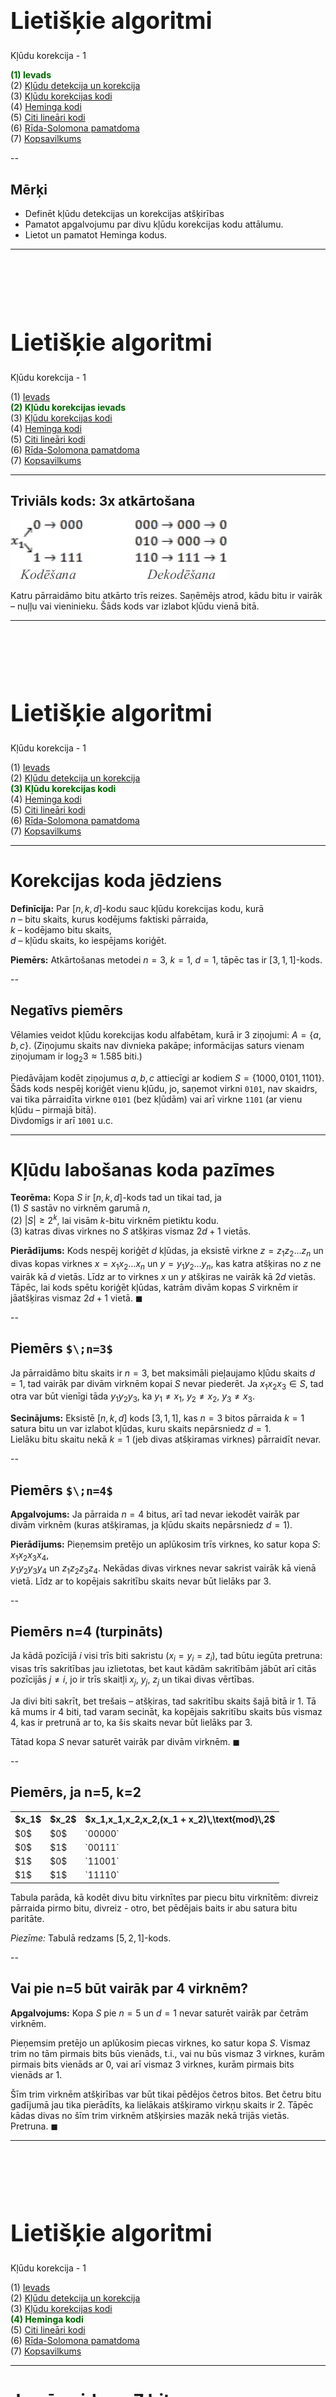 # &nbsp;

<hgroup>

<h1 style="font-size:28pt">Lietišķie algoritmi</h1>

<blue>Kļūdu korekcija - 1</blue>

</hgroup><hgroup>

<span style="color:darkgreen">**(1) Ievads**</span>  
<span>(2) [Kļūdu detekcija un korekcija](#section-1)</span>  
<span>(3) [Kļūdu korekcijas kodi](#section-2)</span>  
<span>(4) [Heminga kodi](#section-3)</span>  
<span>(5) [Citi lineāri kodi](#section-4)</span>  
<span>(6) [Rīda-Solomona pamatdoma](#section-5)</span>  
<span>(7) [Kopsavilkums](#section-6)</span>

</hgroup>


<!--
* Izvākt vairumu R-S kodu uz 2.daļu. 
* Pievienot bildi, kurā 2d+1 attālums pamatots ar trijstūra nevienādību
* Pievienot bildi ar epsilon-apkārtnēm - pie Heminga kodu optimalitātes pierādījuma. 
* Atgādināt dzeltenajā slaidā par kreisi asociatīvām un labēji asociatīvām darbībām.

-->



--

## <lo-theory/> Mērķi

* Definēt kļūdu detekcijas un korekcijas atšķirības
* Pamatot apgalvojumu par divu kļūdu korekcijas kodu attālumu.
* Lietot un pamatot Heminga kodus. 




-----

# &nbsp;

<hgroup>

<h1 style="font-size:28pt">Lietišķie algoritmi</h1>

<blue>Kļūdu korekcija - 1</blue>

</hgroup><hgroup>

<span>(1) [Ievads](#section)</span>  
<span style="color:darkgreen">**(2) Kļūdu korekcijas ievads**</span>  
<span>(3) [Kļūdu korekcijas kodi](#section-2)</span>  
<span>(4) [Heminga kodi](#section-3)</span>  
<span>(5) [Citi lineāri kodi](#section-4)</span>  
<span>(6) [Rīda-Solomona pamatdoma](#section-5)</span>  
<span>(7) [Kopsavilkums](#section-6)</span>

</hgroup>



-----

## <lo-summary/> Triviāls kods: 3x atkārtošana

![Repetition code](repetition-code.png)<!-- .element: style="width:400px" -->

Katru pārraidāmo bitu atkārto trīs reizes. Saņēmējs 
atrod, kādu
bitu ir vairāk – nuļļu vai vieninieku.
Šāds kods var izlabot kļūdu vienā bitā.


-----

# &nbsp;

<hgroup>

<h1 style="font-size:28pt">Lietišķie algoritmi</h1>

<blue>Kļūdu korekcija - 1</blue>

</hgroup><hgroup>

<span>(1) [Ievads](#section)</span>  
<span>(2) [Kļūdu detekcija un korekcija](#section-1)</span>  
<span style="color:darkgreen">**(3) Kļūdu korekcijas kodi**</span>  
<span>(4) [Heminga kodi](#section-3)</span>  
<span>(5) [Citi lineāri kodi](#section-4)</span>  
<span>(6) [Rīda-Solomona pamatdoma](#section-5)</span>  
<span>(7) [Kopsavilkums](#section-6)</span>

</hgroup>


-----

# <lo-theory/> Korekcijas koda jēdziens

**Definīcija:** Par $[n,k,d]$-kodu sauc kļūdu korekcijas kodu, kurā  
$n$ – bitu skaits, kurus kodējums faktiski pārraida,  
$k$ – kodējamo bitu skaits,  
$d$ – kļūdu skaits, ko iespējams koriģēt.

**Piemērs:** Atkārtošanas metodei $n=3$, $k=1$, $d=1$, tāpēc tas ir
$[3,1,1]$-kods.


--

## <lo-summary/> Negatīvs piemērs

Vēlamies veidot kļūdu korekcijas kodu alfabētam, kurā ir 
$3$ ziņojumi: $A = \{ a,b,c \}$. (Ziņojumu skaits nav divnieka
pakāpe; informācijas saturs vienam ziņojumam ir $\log_2 3 \approx 1.585$ biti.)

Piedāvājam kodēt ziņojumus $a,b,c$ attiecīgi ar kodiem 
$S = \{ 1000,0101,1101 \}$.  
Šāds kods nespēj koriģēt vienu kļūdu, jo,
saņemot virkni `0101`, nav skaidrs, vai tika pārraidīta virkne `0101`
(bez kļūdām) vai arī virkne `1101`
(ar vienu kļūdu – pirmajā bitā).  
Divdomīgs ir arī `1001` u.c.



-----

# <lo-theory/> Kļūdu labošanas koda pazīmes

**Teorēma:** Kopa $S$ ir
$[n,k,d]$-kods tad un tikai tad, ja  
(1) $S$ sastāv no virknēm garumā $n$,  
(2) $|S| \geq 2^k$, lai visām $k$-bitu virknēm pietiktu kodu.  
(3) katras divas virknes no $S$ atšķiras vismaz $2d+1$ vietās.

**Pierādījums:** 
Kods nespēj koriģēt $d$ kļūdas, ja eksistē virkne $z = z_1z_2\ldots{}z_n$
un divas kopas virknes $x=x_1x_2\ldots{}x_n$ un $y=y_1y_2\ldots{}y_n$, 
kas katra atšķiras no $z$ ne vairāk kā $d$ vietās. 
Līdz ar to virknes $x$ un $y$ atšķiras ne vairāk kā $2d$
vietās. Tāpēc, lai kods spētu koriģēt
kļūdas, katrām divām kopas $S$ virknēm ir
jāatšķiras vismaz $2d+1$ vietā. $\blacksquare$



--

## <lo-summary> Piemērs `$\;n=3$`

Ja pārraidāmo bitu skaits ir $n=3$, 
bet maksimāli pieļaujamo kļūdu skaits $d=1$, 
tad vairāk par divām virknēm kopai $S$ nevar
piederēt. Ja $x_1x_2x_3 \in S$, tad 
otra var būt vienīgi tāda $y_1y_2y_3$, ka 
$y_1 \neq x_1$, $y_2 \neq x_2$, $y_3 \neq x_3$. 

**Secinājums:** Eksistē 
$[n,k,d]$ kods $[3,1,1]$, kas 
$n=3$ bitos pārraida $k=1$ satura bitu un 
var izlabot kļūdas, kuru skaits nepārsniedz $d = 1$.  
Lielāku bitu skaitu nekā $k=1$ (jeb divas 
atšķiramas virknes) pārraidīt nevar.

--

## <lo-summary/> Piemērs `$\;n=4$`

**Apgalvojums:** 
Ja pārraida $n=4$ bitus, arī tad nevar 
iekodēt vairāk par divām virknēm (kuras 
atšķiramas, ja kļūdu skaits nepārsniedz $d=1$). 

**Pierādījums:** 
Pieņemsim pretējo un aplūkosim trīs virknes, 
ko satur kopa $S$: $x_1x_2x_3x_4$,  
$y_1y_2y_3y_4$ un $z_1z_2z_3z_4$. 
Nekādas divas virknes nevar sakrist 
vairāk kā vienā vietā. 
Līdz ar to kopējais sakritību skaits 
nevar būt lielāks par $3$.


--

## <lo-summary/> Piemērs n=4 (turpināts)

Ja kādā pozīcijā $i$ 
visi trīs biti sakristu ($x_i = y_i = z_i$), tad 
būtu iegūta pretruna: visas trīs sakritības 
jau izlietotas, bet kaut kādām sakritībām 
jābūt arī citās pozīcijās $j \neq i$, 
jo ir trīs skaitļi $x_j$, $y_j$, $z_j$ un 
tikai divas vērtības. 

Ja divi biti sakrīt, bet trešais – atšķiras,
tad sakritību skaits šajā bitā ir 1.
Tā kā mums ir 4 biti, tad varam secināt, 
ka kopējais sakritību skaits būs vismaz 4, kas ir pretrunā ar to, ka šis skaits nevar būt lielāks par 3. 

Tātad kopa $S$ nevar saturēt vairāk par divām virknēm. 
$\blacksquare$


--

## <lo-sample/> Piemērs, ja n=5, k=2

<table>
<tr>
<th>$x_1$</th>
<th>$x_2$</th>
<th>$x_1,x_1,x_2,x_2,(x_1 + x_2)\,\text{mod}\,2$</th>
</tr>
<tr><td>$0$</td><td>$0$</td><td>`00000`</td></tr>
<tr><td>$0$</td><td>$1$</td><td>`00111`</td></tr>
<tr><td>$1$</td><td>$0$</td><td>`11001`</td></tr>
<tr><td>$1$</td><td>$1$</td><td>`11110`</td></tr>
</table>

Tabula parāda, kā kodēt divu bitu virknītes par piecu bitu 
virknītēm: divreiz pārraida pirmo bitu, divreiz - otro, 
bet pēdējais baits ir abu satura bitu paritāte. 

*Piezīme:* Tabulā redzams $[5,2,1]$-kods. 


--

## <lo-sample/> Vai pie n=5 būt vairāk par 4 virknēm? 

**Apgalvojums:** 
Kopa $S$ pie $n=5$ un $d=1$ nevar saturēt vairāk par četrām virknēm. 


Pieņemsim pretējo un aplūkosim piecas virknes, ko satur kopa $S$. 
Vismaz trim no tām pirmais bits būs vienāds, t.i., vai nu būs 
vismaz $3$ virknes, kurām pirmais bits vienāds ar $0$, 
vai arī vismaz $3$ virknes, kurām pirmais bits vienāds ar $1$. 

Šīm trim virknēm atšķirības var būt tikai pēdējos četros bitos. 
Bet četru bitu gadījumā jau tika pierādīts, ka lielākais 
atšķiramo virkņu skaits ir $2$. Tāpēc kādas divas no 
šīm trim virknēm atšķirsies mazāk nekā trijās vietās.
Pretruna. $\blacksquare$




-----

# &nbsp;

<hgroup>

<h1 style="font-size:28pt">Lietišķie algoritmi</h1>

<blue>Kļūdu korekcija - 1</blue>

</hgroup><hgroup>

<span>(1) [Ievads](#section)</span>  
<span>(2) [Kļūdu detekcija un korekcija](#section-1)</span>  
<span>(3) [Kļūdu korekcijas kodi](#section-2)</span>  
<span style="color:darkgreen">**(4) Heminga kodi**</span>  
<span>(5) [Citi lineāri kodi](#section-4)</span>  
<span>(6) [Rīda-Solomona pamatdoma](#section-5)</span>  
<span>(7) [Kopsavilkums](#section-6)</span>

</hgroup>


-----

# <lo-theory/> Ja pārraida n=7 bitus

<hgroup>

No $n=7$ iespējams izveidot $2^4 = 16$ atšķiramas virknes:

</hgroup>

<hgroup>

```
0000000
0000111
0011001
0011110
0101010
0101101
0110011
0110100
1001011
1001100
1010010
1010101
1100001
1100110
```
</hgroup>

--

## <lo-summary/> Heminga koda konstruēšana

Virkni $x_1x_2x_3x_4$ pārraida 
kā $x_1x_2x_3y_1x_4y_2y_3$, 
kur 

$$y_1 = \left( x_1 + x_2 + x_3 \right)\,\text{mod}\,2$$
$$y_2 = \left( x_1 + x_2 + x_4 \right)\,\text{mod}\,2$$
$$y_1 = \left( x_1 + x_3 + x_4 \right)\,\text{mod}\,2$$

Šis ir $[7,4,1]$-kods, ko sauc arī par 
<blue>*Heminga kodu*</blue> (*Haming code*). 



-----

# <lo-theory/> Apgalvojums par Hemingu [7,4,1]

**Teorēma:** Katras divas šādi konstruētas
7-bitu virknes atšķirsies vismaz $3$ vietās
(tātad varēs izlabot vienu kļūdu). 

**Pierādījums:** Apskatīsim jebkuras divas
pareizi izrēķinātas (bez kļūdām saņemtas)
virknes $x_1x_2x_3y_1x_4y_2y_3$ un 
$x'_1x'_2x'_3y'_1x'_4y'_2y'_3$.




--

## <lo-summary/> Pierādījums - 1

**1.gadījums:** Atšķiras viens $x_i$.  
Katrs $x_i$ ietilpst vismaz $2$ no formulām 
priekš $y_1$, $y_2$, $y_3$ un, mainoties $x_i$ vērtībai,
mainīsies šo formulu vērtības. 
Tāpēc virknes atšķiras vismaz $3$ vietās: vienā $x_i$ un
vismaz divos $y_i$.

<div style="font-size:70%; color:blue;">
$$y_1 = \left( x_1 + x_2 + x_3 \right)\,\text{mod}\,2$$
$$y_2 = \left( x_1 + x_2 + x_4 \right)\,\text{mod}\,2$$
$$y_1 = \left( x_1 + x_3 + x_4 \right)\,\text{mod}\,2$$
</div>


--

## <lo-summary/> Pierādījums - 1

**2.gadījums:** Atšķiras divi $x_i$.  
Apzīmējam atšķirīgos bitus ar $x_i$ un $x_j$. 
Lai kādi būtu $i$ un $j$, mēs vienmēr varam atrast
vienu no $y_i$ formulām, kurā ietilpst viens no 
$x_i$ un $x_j$, bet ne otrs. Virknes atšķirsies
vismaz $3$ vietās: divos $x_i$ un šajā vienā $y_i$.

**3.gadījums:** Atšķiras trīs $x_i$.  
Tad uzreiz ir $3$ atšķirības attiecīgajos $x_i$ (jo tos 
pārraida arī pašus).


-----

# <lo-theory/> Heminga kods: Vispārīgais gadījums

Heminga kods sastāv no $2^n-1$ bitu virknēm, 
kurās $2^n-n-1$ biti tiek izmantoti ziņojumam, bet $n$ 
ir kontrolbiti, kas tiek izrēķināti no ziņojuma bitiem.

Lai aprakstītu šo kodu, sanumurējam $2^n-1$ bitu pozīcijas 
ar skaitļiem $1, 2, \ldots, 2^n-1$, 
šos skaitļus pierakstot binārajā skaitīšanas sistēmā 
(`000001`, `000010`, $\ldots$, `111111`). 
Ir $n$ skaitļi, kuru binārajā pierakstā ir tieši 
viens $1$ (`000001`, `000010`, $\ldots$, `100000`). 
Šajās pozīcijās būs kontrolbiti. 

Pārējās pozīcijas ir ziņojuma biti, kas var būt patvaļīgi.


--

## <lo-theory/> Piemēri

Vispārinātais Hemings ir 
$\left[ 2^n - 1, 2^n - n - 1,1 \right]$ kods - koriģē tikai $1$ bitu.

* Ja $n = 2$, tad iegūstam $[3,1,1]$ (trīskāršā atkārtošana). 
* Ja $n = 3$, tad Hemings $[7,4,1]$. 
* Ja $n = 4$, tad Hemings $[15,11,1]$. 
* Ja $n = 5$, tad Hemings $[31,26,1]$. 
* Ja $n = 6$, tad Hemings $[64,57,1]$. 


--

## <lo-summary/> Kontrolbitu izrēķināšana

`$$x_{0\ldots{}010\ldots{}0} = \left( 
\sum\limits_{i_1,\ldots,i_{k-1},i_{k+1},\ldots,i_{n}}
x_{i_1\ldots{}i_{k-1}1i_{k+1}\ldots{}i_n} \right)\;\text{mod}\;2.$$`

Lai atrastu, vai ir kļūda, rīkojās šādi. Ja kontrolbits pozīcijā 
$0\ldots{}010\ldots{}0$ (ar 1-nieku $k$-tajā ciparā) 
**nesakrīt** ar to, kas izrēķināts pēc formulas, 
tad mēs zinām, ka kādā no bitiem, 
kuru numuriem $k$-tā pozīcija $=1$ ir kļūda. 

Ja kontrolbits pozīcijā $0\ldots{}010\ldots{}0$ (ar 1-nieku $k$-tajā ciparā) 
**sakrīt** ar to, kas izrēķināts pēc formulas, 
tad kļūda var būt tikai tajos bitos, kuru numuriem 
$k$-tajā pozīcijā ir $0$ 
(jo visi biti ar 1 k-tajā pozīcijā ietilpst formulā).


--

## <lo-summary/> Kļūdas atrašana

Šādā veidā pēc katra kontrolbita var noteikt vienu bitu 
pozīcijai, kurā ir kļūda, numura. 
Kontrolbiti tad pilnībā nosaka šīs pozīcijas numuru. 
Ja iegūtais numurs ir $000\ldots{}000$ 
(t.i., visi kontrolbiti sakrita), tad kļūdas nav vispār. 
Citādi, mēs zinām, kurā vietā tā ir.

Kas notiek, ja kļūda ir pašā kontrolbitā?


-----

# <lo-theory/> Heminga koda optimalitāte

**Teorēma:** 
Ja $S \subseteq \{ 0, 1\}^{2^n-1}$ ir kods, kas spēj 
koriģēt vienu kļūdu, tad 
$$|S| \leq 2^{2^n-n-1}.$$

Šī teorēma nozīmē, ka virkņu skaitu Heminga kodā 
nevar uzlabot pat par $1$ virkni!


--

## <lo-summary/> Optimalitātes pierādījums

Apzīmējam koda virknes ar $v_1,\ldots,v_m$. 
Ar $V_i$ apzīmējam kopu, kur ietilpst $v_i$ un 
visas virknes, kas atšķiras no $v_i$ tieši vienā vietā
(koda $v_i$ "$\varepsilon$-apkārtne"). 

1. Apkārtnēm $V_i$ un $V_j$ ($i \neq j$) nav kopīgu elementu, 
citādi nevarētu veikt kļūdu korekciju. 
2. Katrā $V_i$ ietilpst tieši $2^n$ virknes: $v_i$ un 
$2^n - 1$ virknes, kas atšķiras no tās kādā $1$ pozīcijā. 

Tāpēc kopās $V_1,V_2,\ldots,V_m$ kopā ir $2^n \cdot m$ elementi. 
Tā kā ir pavisam $2^{2^n - 1}$ virkņu garumā $2^n-1$, tad

`$$2^n \cdot m \leq 2^{2^n - 1} \;\;\Rightarrow\;\; m \leq 2^{2^n - n-1}.$$`



-----

# &nbsp;

<hgroup>

<h1 style="font-size:28pt">Lietišķie algoritmi</h1>

<blue>Kļūdu korekcija - 1</blue>

</hgroup><hgroup>

<span>(1) [Ievads](#section)</span>  
<span>(2) [Kļūdu detekcija un korekcija](#section-1)</span>  
<span>(3) [Kļūdu korekcijas kodi](#section-2)</span>  
<span>(4) [Heminga kodi](#section-3)</span>  
<span style="color:darkgreen">**(5) Citi lineāri kodi**</span>  
<span>(6) [Rīda-Solomona pamatdoma](#section-5)</span>  
<span>(7) [Kopsavilkums](#section-6)</span>

</hgroup>


-----

# <lo-theory/> Lineāra koda jēdziens

Jebkuru kodu, kurā katrs nokodētās virknes bits ir aprakstāms ar formulu
$$\left( x_{i_1} + \ldots + x_{i_k} \right)\,\text{mod}\,2$$
sauc par lineāru kodu. Heminga kods ir lineārs kods un gandrīz visi citi praksē lietotie
kodi arī ir lineāri.

Lineāru kodu var aprakstīt ar tā ģeneratormatricu. 
Ja $n$ ir kodētā ziņojuma garums, bet
$k$ – nokodēto bitu skaits, tad ģeneratormatrica ir $n \times k$ matrica. 
Ja bits $x_i$ ietilpst formulāpēc kuras rēķina $j$-to nokodētā ziņojuma bitu, 
tad šīs matricas $(i,j)$-ajā vietā ir $1$.
Citādi tur ir $0$. 


--

## <lo-summary/> Lineāra koda piemērs

<div style="font-size:70%">

Heminga $[7,4,1]$ ģeneratormatrica izskatās šādi:

`$$G = \left(
\begin{array}{cccc}
1 & 0 & 0 & 0 \\
0 & 1 & 0 & 0 \\
0 & 0 & 1 & 0 \\
1 & 1 & 1 & 0 \\
0 & 0 & 0 & 1 \\
1 & 1 & 0 & 1 \\
1 & 0 & 1 & 1 
\end{array} \right)$$`

1.,2.,3. un 5. rinda apraksta kodētā ziņojuma 
bitu sakrišanu ar sākotnējā ziņojuma bitiem.  
Pārējās rindas apraksta formulas kontrolbitiem. 

</div>


--

## <lo-summary/> Ziņojuma kodēšana

Lai nokodētu ziņojumu, mēs aprakstām to ar vektoru:

`$$\mathbf{x} = \left( \begin{array}{l}
x_1\\
x_2\\
x_3\\
x_4
\end{array} \right)$$`

un tad reizinām šo vektoru ar ģeneratormatricu $M$.  
Nokodētais ziņojums būs $M\mathbf{x}$, 
visus tā elementus rēķinot pēc moduļa $2$.


--

## <lo-summary/> Lineāru kodu pareizības pārbaude - 1

Atkodēšanai izmanto arī
paritātes pārbaudes matricu. Hemingam $[7,4,1]$ tā ir šāda:

`$$P = \left( \begin{array}{ccccccc}
1 & 1 & 1 & 1 & 0 & 0 & 0\\
1 & 1 & 0 & 0 & 1 & 1 & 0\\
1 & 0 & 1 & 0 & 1 & 0 & 1
\end{array} \right).$$`

Katra tabulas rinda apraksta vienu no Heminga koda pārbaudēm 
(vai kontrolbits sakrīt ar noteiktu bitu summu pēc mod $2$). 


--

## <lo-summary/> Lineāru kodu pareizības pārbaude - 2

Ja $\mathbf{y}$ – nokodētais ziņojums, $P$ – paritātes 
pārbaudes matrica un kļūdu nav, tad, rēķinot pēc mod $2$, jāizpildās

`$$P\mathbb{y} = \left( \begin{array}{c}
0 \\ 
0 \\
0 
\end{array} \right).$$`

Paritātes pārbaudes matricu var izmantot arī, 
lai noteiktu, kur ir kļūdas, ja tādas ir, 
bet tas ir sarežģītāk un šajā kursā netiks aplūkots.






-----

# &nbsp;

<hgroup>

<h1 style="font-size:28pt">Lietišķie algoritmi</h1>

<blue>Kļūdu korekcija - 1</blue>

</hgroup><hgroup>

<span>(1) [Ievads](#section)</span>  
<span>(2) [Kļūdu detekcija un korekcija](#section-1)</span>  
<span>(3) [Kļūdu korekcijas kodi](#section-2)</span>  
<span>(4) [Heminga kodi](#section-3)</span>  
<span>(5) [Citi lineāri kodi](#section-4)</span>  
<span style="color:darkgreen">**(6) Heminga piemēri**</span>  
<span>(7) [Kopsavilkums](#section-6)</span>

</hgroup>



-----

# <lo-summary/> 7-bitu Heminga kods

<div style="font-size:90%">

<table>
<tr>
<th>$x;y$ apzīmējumi</th><td>$x_1$</td><td>$x_2$</td><td>$x_3$</td><td>$\color{#F00}{y_1}$</td><td>$x_4$</td><td>$\color{#F00}{y_2}$</td><td>$\color{#F00}{y_3}$</td>
</tr>
<tr>
<th><blue>Vispārīgais apzīmējums</blue></th>
<td>$\color{#00F}{x_{111}}$</td>
<td>$\color{#00F}{x_{110}}$</td>
<td>$\color{#00F}{x_{101}}$</td>
<td>$\color{#00F}{x_{100}}$</td>
<td>$\color{#00F}{x_{011}}$</td>
<td>$\color{#00F}{x_{010}}$</td>
<td>$\color{#00F}{x_{001}}$</td>
</tr>
</table>

Kodi $x_{111},\ldots,x_{001}$ izkārtoti <blue>*apgrieztā leksikogrāfiskā secībā*</blue> 
(*reverse lexicographic order* - [Wikipedia](https://oeis.org/wiki/Orderings#Reverse_lexicographic_order)). 

Kāpēc virknītē $x_1,x_2,x_3,y_1,x_4,y_2,y_3$ 
ziņojuma biti $x_i$ nedaudz sajaukti ar kontrolbitiem $y_j$?

`$$\left\{
\begin{array}{l}
y_{1} = \color{#00F}{x_{100}} = \color{#00F}{x_{111} \oplus x_{110} \oplus x_{101}} = x_1 \oplus x_2 \oplus x_3\\
y_{2} = \color{#00F}{x_{010}} = \color{#00F}{x_{111} \oplus x_{110} \oplus x_{011}} = x_1 \oplus x_2 \oplus x_4\\
y_{3} = \color{#00F}{x_{001}} = \color{#00F}{x_{111} \oplus x_{101} \oplus x_{011}} = x_1 \oplus x_3 \oplus x_4
\end{array} \right.$$`

Ar `$x_1 \oplus x_2$` apzīmējam 
`$\left(x_1+x_2\right)\,\text{mod}\,2$`.  
Saskaitīšana pēc moduļa $2$ jeb XOR, jeb 
"izslēdzošais VAI".

</div>


-----

# <lo-sample/> Piemērs #1

Izmantojot Heminga kodu $[7,4,1]$, nokodēt virkni 0110.


--

## <lo-soln/> Piemērs #1

<hgroup style="font-size:70%">

Ņemam $x_1 = 0$, $x_2 = 1$, $x_3 = 1$, $x_4 = 0$.  
Aprēķinot $y_1$, $y_2$, $y_3$ saskaņā ar
formulām:
$$\left\{
\begin{array}{l}
y_1 = x_1 \oplus x_2 \oplus x_3\\
y_2 = x_1 \oplus x_2 \oplus x_4\\
y_3 = x_1 \oplus x_3 \oplus x_4
\end{array} \right.$$
Iegūst $y_1 = 0$, $y_2 = 1$, $y_3 = 1$.  
Tātad kodētais ziņojums būs: `0110011`.

</hgroup>
<hgroup>

Saskaitīšana pēc mod $2$:

<table>
<tr>
<td>$x_1 \oplus x_2$</td>
<th>$x_1=\mathtt{0}$</th>
<th>$x_1=\mathtt{1}$</th>
</tr>
<tr>
<th>$x_2 = \mathtt{0}$</th>
<td>0</td>
<td>1</td>
</tr>
<tr>
<th>$x_2 = \mathtt{1}$</th>
<td>1</td>
<td>0</td>
</tr>
</table>


</hgroup>


-----

# <lo-sample/> Piemērs #2

Izmantojot Heminga kodu $[7,4,1]$, atkodēt virkni `0111101`.


--

## <lo-soln/> Piemērs #2

<hgroup style="font-size:70%">

`$$\left\{
\begin{array}{l}
y_1 = x_1 \oplus x_2 \oplus x_3,\\
y_2 = x_1 \oplus x_2 \oplus x_4,\\
y_3 = x_1 \oplus x_3 \oplus x_4.
\end{array} \right.$$`

* $y_1$ nesakrīt $\Rightarrow$ kļūda var būt tikai kādā no bitiem, kas ietekmē $y_1$ ($y_1, x_1, x_2, x_3$). 
* $y_2$ sakrīt $\Rightarrow$ kļūda var būt tikai kādā no bitiem, kas neietekmē $y_2$ ($y_1, y_3, x_3$).
* $y_3$ nesakrīt $\Rightarrow$ kļūda var būt tikai kādā no bitiem, kas ietekmē $y_3$ ($x_1, x_3, x_4, y_3$).
* Vienīgais bits, kas ir atzīmēts visās rindās ir $x_3$. Tātad tas ir kļūdainais bits. 

Sākotnējais ziņojums bija $\mathtt{01}\color{#F00}{\mathtt{0}}\mathtt{1101}$ 
(un $x_1x_2x_3x_4 = \mathtt{0101}$).

</hgroup>
<hgroup style="font-size:70%">

"X" $i$-tajā rindiņā nozīmē, ka kontrolbits $y_i$ 
pieļauj iespēju, ka attiecīgajā bitā ir kļūda.

<table>
<tr>
<th style="border-bottom: 0px !important;">$x_1$</th>
<th style="border-bottom: 0px !important;">$x_2$</th>
<th style="border-bottom: 0px !important;">$x_3$</th>
<th style="border-bottom: 0px !important;">$y_1$</th>
<th style="border-bottom: 0px !important;">$x_4$</th>
<th style="border-bottom: 0px !important;">$y_2$</th>
<th style="border-bottom: 0px !important;">$y_3$</th>
</tr>
<tr>
<th>`0`</th>
<th>`1`</th>
<th>`1`</th>
<th>`1`</th>
<th>`1`</th>
<th>`0`</th>
<th>`1`</th>
</tr>
<tr><td>X</td><td>X</td><td>X</td><td>X</td><td>&nbsp;</td><td>&nbsp;</td><td>&nbsp;</td></tr>
<tr><td>&nbsp;</td><td>&nbsp;</td><td>X</td><td>X</td><td>&nbsp;</td><td>&nbsp;</td><td>X</td></tr>
<tr><td>X</td><td>&nbsp;</td><td>X</td><td>&nbsp;</td><td>X</td><td>&nbsp;</td><td>X</td></tr>
<tr>
<th>`0`</th>
<th>`1`</th>
<th><red>`0`</red></th>
<th>`1`</th>
<th>`1`</th>
<th>`0`</th>
<th>`1`</th>
</tr>
</table>

</hgroup>


-----

# <lo-sample/> Piemērs #3

Izmantojot Heminga kodu $[7,4,1]$, atkodēt virkni `1010010`.


--

## <lo-soln/> Piemērs #3

<hgroup style="font-size:70%">

$$\left\{
\begin{array}{l}
y_1 = x_1 \oplus x_2 \oplus x_3,\\
y_2 = x_1 \oplus x_2 \oplus x_4,\\
y_3 = x_1 \oplus x_3 \oplus x_4.
\end{array} \right.$$

* $y_1$ sakrīt $\Rightarrow$ kļūda var būt tikai kādā no bitiem, kas neietekmē $y_1$ ($y_2, y_3, x_4$). 
* $y_2$ sakrīt $\Rightarrow$ kļūda var būt tikai kādā no bitiem, kas neietekmē $y_2$ ($y_1, y_3, x_3$).
* $y_3$ sakrīt $\Rightarrow$ kļūda var būt tikai kādā no bitiem, kas neietekmē $y_3$ ($y_1, y_2, x_2$).
* Nav neviena bita, kas ir atzīmēts visās rindās. Kļūdainu bitu nav.

Sākotnējais ziņojums bija $\mathtt{1010010}$ 
(un $x_1x_2x_3x_4 = \mathtt{1010}$).

</hgroup>
<hgroup style="font-size:70%">

"X" $i$-tajā rindiņā nozīmē, ka kontrolbits $y_i$ 
pieļauj iespēju, ka attiecīgajā bitā ir kļūda.

<table>
<tr>
<th style="border-bottom: 0px !important;">$x_1$</th>
<th style="border-bottom: 0px !important;">$x_2$</th>
<th style="border-bottom: 0px !important;">$x_3$</th>
<th style="border-bottom: 0px !important;">$y_1$</th>
<th style="border-bottom: 0px !important;">$x_4$</th>
<th style="border-bottom: 0px !important;">$y_2$</th>
<th style="border-bottom: 0px !important;">$y_3$</th>
</tr>
<tr>
<th>`1`</th>
<th>`0`</th>
<th>`1`</th>
<th>`0`</th>
<th>`0`</th>
<th>`1`</th>
<th>`0`</th>
</tr>
<tr><td>&nbsp;</td><td>&nbsp;</td><td>&nbsp;</td><td>&nbsp;</td><td>X</td><td>X</td><td>X</td></tr>
<tr><td>&nbsp;</td><td>&nbsp;</td><td>X</td><td>X</td><td>&nbsp;</td><td>&nbsp;</td><td>X</td></tr>
<tr><td>&nbsp;</td><td>X</td><td>&nbsp;</td><td>X</td><td>&nbsp;</td><td>X</td><td>&nbsp;</td></tr>
<tr>
<th>`1`</th>
<th>`0`</th>
<th>`1`</th>
<th>`0`</th>
<th>`0`</th>
<th>`1`</th>
<th>`0`</th>
</tr>
</table>


</hgroup>


-----

# <lo-sample/> Piemērs #4

Izmantojot Heminga kodu $[7,4,1]$, atkodēt virkni `1101110`.


--

## <lo-soln/> Piemērs #4

<hgroup style="font-size:70%">

$$\left\{
\begin{array}{l}
y_1 = x_1 \oplus x_2 \oplus x_3,\\
y_2 = x_1 \oplus x_2 \oplus x_4,\\
y_3 = x_1 \oplus x_3 \oplus x_4.
\end{array} \right.$$

* $y_1$ nesakrīt $\Rightarrow$ kļūda ir kādā no bitiem, kas ietekmē $y_1$ ($y_1, x_1, x_2, x_3$). 
* $y_2$ sakrīt $\Rightarrow$ kļūda ir kādā no bitiem, kas neietekmē $y_2$ ($y_1, y_3, x_3$).
* $y_3$ sakrīt $\Rightarrow$ kļūda ir kādā no bitiem, kas neietekmē $y_3$ ($x_2, y_1, y_2$).
* Vienīgas bits, kas ir atzīmēts visās rindās ir $y_1$. Tātad tas ir kļūdainais bits. 

Tāpēc nosūtītais ziņojums bija $\mathtt{110}\color{#F00}{\mathtt{0}}\mathtt{110}$
(un $x_1x_2x_3x_4 = \mathtt{1101}$).

</hgroup>
<hgroup style="font-size:70%">

"X" $i$-tajā tabulas rindiņā nozīmē, ka kontrolbits $y_i$ 
pieļauj iespēju, ka attiecīgajā bitā ir kļūda.

<table>
<tr>
<th style="border-bottom: 0px !important;">$x_1$</th>
<th style="border-bottom: 0px !important;">$x_2$</th>
<th style="border-bottom: 0px !important;">$x_3$</th>
<th style="border-bottom: 0px !important;">$y_1$</th>
<th style="border-bottom: 0px !important;">$x_4$</th>
<th style="border-bottom: 0px !important;">$y_2$</th>
<th style="border-bottom: 0px !important;">$y_3$</th>
</tr>
<tr>
<th>`1`</th>
<th>`1`</th>
<th>`0`</th>
<th>`1`</th>
<th>`1`</th>
<th>`1`</th>
<th>`0`</th>
</tr>
<tr><td>X</td><td>X</td><td>X</td><td>X</td><td>&nbsp;</td><td>&nbsp;</td><td>&nbsp;</td></tr>
<tr><td>&nbsp;</td><td>&nbsp;</td><td>X</td><td>X</td><td>&nbsp;</td><td>&nbsp;</td><td>X</td></tr>
<tr><td>&nbsp;</td><td>X</td><td>&nbsp;</td><td>X</td><td>&nbsp;</td><td>X</td><td>&nbsp;</td></tr>
<tr>
<th>`1`</th>
<th>`1`</th>
<th>`0`</th>
<th><red>`0`</red></th>
<th>`1`</th>
<th>`1`</th>
<th>`0`</th>
</tr>
</table>


</hgroup>


-----

# &nbsp;

<hgroup>

<h1 style="font-size:28pt">Lietišķie algoritmi</h1>

<blue>Kļūdu korekcija - 1</blue>

</hgroup><hgroup>

<span>(1) [Ievads](#section)</span>  
<span>(2) [Kļūdu detekcija un korekcija](#section-1)</span>  
<span>(3) [Kļūdu korekcijas kodi](#section-2)</span>  
<span>(4) [Heminga kodi](#section-3)</span>  
<span>(5) [Citi lineāri kodi](#section-4)</span>  
<span>(6) [Rīda-Solomona pamatdoma](#section-5)</span>  
<span style="color:darkgreen">**(7) Kopsavilkums**</span>

</hgroup>


